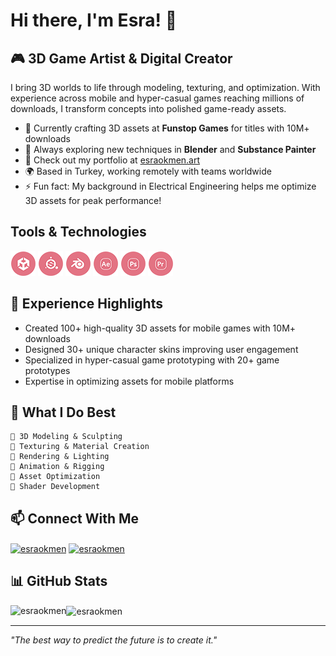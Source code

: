 # Hi there, I'm Esra! 👋

<!--<img align="right" width="300" src="https://github.com/esraokmen/esraokmen/assets/your-asset-id/3d-model-showcase.gif" alt="3D art showcase"/>-->

## 🎮 3D Game Artist & Digital Creator

I bring 3D worlds to life through modeling, texturing, and optimization. With experience across mobile and hyper-casual games reaching millions of downloads, I transform concepts into polished game-ready assets.

- 🔭 Currently crafting 3D assets at **Funstop Games** for titles with 10M+ downloads
- 🌱 Always exploring new techniques in **Blender** and **Substance Painter**
- 🎨 Check out my portfolio at [esraokmen.art](https://esraokmen.art)
- 🌍 Based in Turkey, working remotely with teams worldwide
- ⚡ Fun fact: My background in Electrical Engineering helps me optimize 3D assets for peak performance!

## Tools & Technologies

<p align="left">
  <img src="https://raw.githubusercontent.com/esraokmen/esraokmen/refs/heads/main/assets/img/unity.png" alt="unity" />
  <img src="https://github.com/esraokmen/esraokmen/blob/main/assets/img/substance.png" alt="substance.png" width="40" height="40"/>
  <img src="https://github.com/esraokmen/esraokmen/blob/main/assets/img/blender.png" alt="blender" width="40" height="40"/>
  <img src="https://github.com/esraokmen/esraokmen/blob/main/assets/img/aftereffects.png" alt="after_effects" width="40" height="40"/>
  <img src="https://github.com/esraokmen/esraokmen/blob/main/assets/img/photoshop.png" alt="photoshop" width="40" height="40"/>
  <img src="https://github.com/esraokmen/esraokmen/blob/main/assets/img/premiere.png" alt="premiere.png" width="40" height="40"/>
</p>

## 💼 Experience Highlights

- Created 100+ high-quality 3D assets for mobile games with 10M+ downloads
- Designed 30+ unique character skins improving user engagement
- Specialized in hyper-casual game prototyping with 20+ game prototypes
- Expertise in optimizing assets for mobile platforms

## 🎯 What I Do Best

```
🔹 3D Modeling & Sculpting
🔹 Texturing & Material Creation
🔹 Rendering & Lighting
🔹 Animation & Rigging
🔹 Asset Optimization
🔹 Shader Development
```

## 📫 Connect With Me

<p align="left">
  <a href="https://linkedin.com/in/esraokmen" target="_blank"><img align="center" src="https://raw.githubusercontent.com/rahuldkjain/github-profile-readme-generator/master/src/images/icons/Social/linked-in-alt.svg" alt="esraokmen" height="30" width="40" /></a>
  <a href="https://behance.net/esraokmen" target="_blank"><img align="center" src="https://raw.githubusercontent.com/rahuldkjain/github-profile-readme-generator/master/src/images/icons/Social/behance.svg" alt="esraokmen" height="30" width="40" /></a>
</p>

## 📊 GitHub Stats

<img align="left" src="https://github-readme-stats.vercel.app/api/top-langs?username=esraokmen&show_icons=true&locale=en&layout=compact&theme=tokyonight" alt="esraokmen" />

<img align="center" src="https://github-readme-stats.vercel.app/api?username=esraokmen&show_icons=true&locale=en&theme=tokyonight" alt="esraokmen" />

---

*"The best way to predict the future is to create it."*
